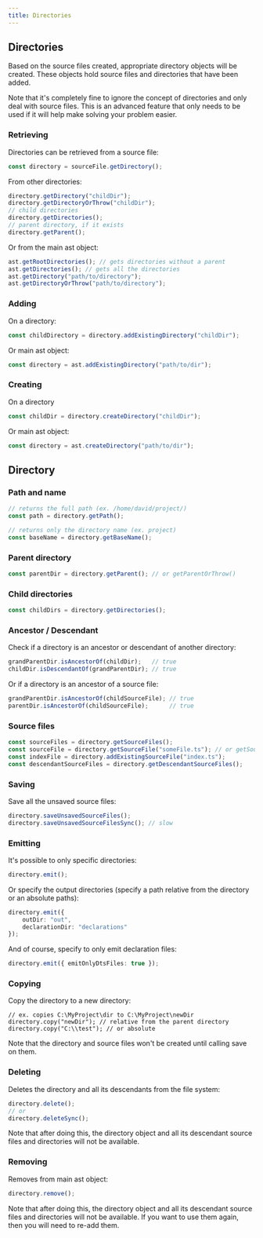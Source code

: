 ```yaml
---
title: Directories
---
```


## Directories

Based on the source files created, appropriate directory objects will be created. These objects hold source files and directories that have been added.

Note that it's completely fine to ignore the concept of directories and only deal with source files. This is an advanced feature that
only needs to be used if it will help make solving your problem easier.

### Retrieving

Directories can be retrieved from a source file:

```ts
const directory = sourceFile.getDirectory();
```

From other directories:

```ts
directory.getDirectory("childDir");
directory.getDirectoryOrThrow("childDir");
// child directories
directory.getDirectories();
// parent directory, if it exists
directory.getParent();
```

Or from the main ast object:

```ts
ast.getRootDirectories(); // gets directories without a parent
ast.getDirectories(); // gets all the directories
ast.getDirectory("path/to/directory");
ast.getDirectoryOrThrow("path/to/directory");
```

### Adding

On a directory:

```ts
const childDirectory = directory.addExistingDirectory("childDir");
```

Or main ast object:

```ts
const directory = ast.addExistingDirectory("path/to/dir");
```

### Creating

On a directory

```ts
const childDir = directory.createDirectory("childDir");
```

Or main ast object:

```ts
const directory = ast.createDirectory("path/to/dir");
```

## Directory

### Path and name

```ts
// returns the full path (ex. /home/david/project/)
const path = directory.getPath();

// returns only the directory name (ex. project)
const baseName = directory.getBaseName();
```

### Parent directory

```ts
const parentDir = directory.getParent(); // or getParentOrThrow()
```

### Child directories

```ts
const childDirs = directory.getDirectories();
```

### Ancestor / Descendant

Check if a directory is an ancestor or descendant of another directory:

```typescript
grandParentDir.isAncestorOf(childDir);   // true
childDir.isDescendantOf(grandParentDir); // true
```

Or if a directory is an ancestor of a source file:

```ts
grandParentDir.isAncestorOf(childSourceFile); // true
parentDir.isAncestorOf(childSourceFile);      // true
```

### Source files

```ts
const sourceFiles = directory.getSourceFiles();
const sourceFile = directory.getSourceFile("someFile.ts"); // or getSourceFileOrThrow
const indexFile = directory.addExistingSourceFile("index.ts");
const descendantSourceFiles = directory.getDescendantSourceFiles();
```

### Saving

Save all the unsaved source files:

```ts
directory.saveUnsavedSourceFiles();
directory.saveUnsavedSourceFilesSync(); // slow
```

### Emitting

It's possible to only specific directories:

```ts
directory.emit();
```

Or specify the output directories (specify a path relative from the directory or an absolute paths):

```ts
directory.emit({
    outDir: "out",
    declarationDir: "declarations"
});
```

And of course, specify to only emit declaration files:

```ts
directory.emit({ emitOnlyDtsFiles: true });
```

### Copying

Copy the directory to a new directory:

```
// ex. copies C:\MyProject\dir to C:\MyProject\newDir
directory.copy("newDir"); // relative from the parent directory
directory.copy("C:\\test"); // or absolute
```

Note that the directory and source files won't be created until calling save on them.

### Deleting

Deletes the directory and all its descendants from the file system:

```ts
directory.delete();
// or
directory.deleteSync();
```

Note that after doing this, the directory object and all its descendant source files and directories will not be available.

### Removing

Removes from main ast object:

```ts
directory.remove();
```

Note that after doing this, the directory object and all its descendant source files and directories will not be available. If you want to use them again,
then you will need to re-add them.
